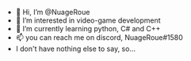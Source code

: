- 👋 Hi, I’m @NuageRoue
- 👀 I’m interested in video-game development 
- 🌱 I’m currently learning python, C# and C++
- 📫 you can reach me on discord, NuageRoue#1580
- I don't have nothing else to say, so...
